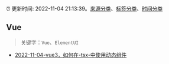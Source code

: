 :alarm_clock: 更新时间: 2022-11-04 21:13:39。[来源分类](../README.md)、[标签分类](../TAGS.md)、[时间分类](../TIMELINE.md)

## Vue


> 关键字：`Vue`、`ElementUI`



- [2022-11-04-vue3，如何在-tsx-中使用动态组件](https://www.v2ex.com/t/892793) 